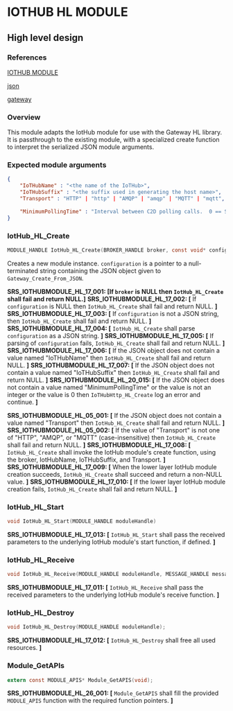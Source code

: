 IOTHUB HL MODULE
================

High level design
-----------------

### References
[IOTHUB MODULE](./iothub.md)

[json](http://www.json.org)

[gateway](../../../../devdoc/gateway_requirements.md)

### Overview

This module adapts the IotHub module for use with the Gateway HL library. It is passthrough to the existing module,
with a specialized create function to interpret the serialized JSON module arguments.

### Expected module arguments
```json
{
    "IoTHubName" : "<the name of the IoTHub>",
    "IoTHubSuffix" : "<the suffix used in generating the host name>",
    "Transport" : "HTTP" | "http" | "AMQP" | "amqp" | "MQTT" | "mqtt",
    
    "MinimumPollingTime" : "Interval between C2D polling calls.  0 == SDK default, HTTP only"
}
```


### IotHub_HL_Create
```C
MODULE_HANDLE IotHub_HL_Create(BROKER_HANDLE broker, const void* configuration);
```
Creates a new module instance. `configuration` is a pointer to a null-terminated string containing the JSON object 
given to `Gateway_Create_From_JSON`.

**SRS_IOTHUBMODULE_HL_17_001: [**If `broker` is NULL then `IotHub_HL_Create` shall fail and return NULL.**]**
**SRS_IOTHUBMODULE_HL_17_002: [** If `configuration` is NULL then `IotHub_HL_Create` shall fail and return NULL. **]**
**SRS_IOTHUBMODULE_HL_17_003: [** If `configuration` is not a JSON string, then `IotHub_HL_Create` shall fail and return NULL. **]**
**SRS_IOTHUBMODULE_HL_17_004: [** `IotHub_HL_Create` shall parse `configuration` as a JSON string. **]**
**SRS_IOTHUBMODULE_HL_17_005: [** If parsing of `configuration` fails, `IotHub_HL_Create` shall fail and return NULL. **]**
**SRS_IOTHUBMODULE_HL_17_006: [** If the JSON object does not contain a value named "IoTHubName" then `IotHub_HL_Create` shall fail and return NULL. **]**
**SRS_IOTHUBMODULE_HL_17_007: [** If the JSON object does not contain a value named "IoTHubSuffix" then `IotHub_HL_Create` shall fail and return NULL. **]**
**SRS_IOTHUBMODULE_HL_20_015: [** If the JSON object does not contain a value named "MinimumPollingTime" or the value is not an integer or the value is 0 then `IoTHubHttp_HL_Create` log an error and continue. **]**


**SRS_IOTHUBMODULE_HL_05_001: [** If the JSON object does not contain a value named "Transport" then `IotHub_HL_Create` shall fail and return NULL. **]**
**SRS_IOTHUBMODULE_HL_05_002: [** If the value of "Transport" is not one of "HTTP", "AMQP", or "MQTT" (case-insensitive) then `IotHub_HL_Create` shall fail and return NULL. **]**
**SRS_IOTHUBMODULE_HL_17_008: [** `IotHub_HL_Create` shall invoke the IotHub module's create function, using the broker, IotHubName, IoTHubSuffix, and Transport. **]**
**SRS_IOTHUBMODULE_HL_17_009: [** When the lower layer IotHub module creation succeeds, `IotHub_HL_Create` shall succeed and return a non-NULL value. **]**
**SRS_IOTHUBMODULE_HL_17_010: [** If the lower layer IotHub module creation fails, `IotHub_HL_Create` shall fail and return NULL. **]**

### IotHub_HL_Start
```c
void IotHub_HL_Start(MODULE_HANDLE moduleHandle)
```

**SRS_IOTHUBMODULE_HL_17_013: [** `IotHub_HL_Start` shall pass the received parameters to the underlying IotHub module's start function, if defined. **]**

### IotHub_HL_Receive
```C
void IotHub_HL_Receive(MODULE_HANDLE moduleHandle, MESSAGE_HANDLE messageHandle);
```

**SRS_IOTHUBMODULE_HL_17_011: [** `IotHub_HL_Receive` shall pass the received parameters to the underlying IotHub module's receive function. **]**

### IotHub_HL_Destroy
```C
void IotHub_HL_Destroy(MODULE_HANDLE moduleHandle);
```

**SRS_IOTHUBMODULE_HL_17_012: [** `IotHub_HL_Destroy` shall free all used resources. **]**

### Module_GetAPIs
```C
extern const MODULE_APIS* Module_GetAPIS(void);
```

**SRS_IOTHUBMODULE_HL_26_001: [** `Module_GetAPIS` shall fill the provided `MODULE_APIS` function with the required function pointers. **]**
